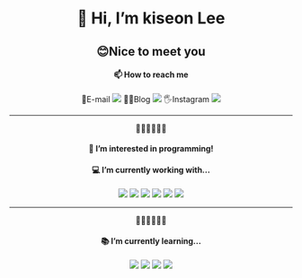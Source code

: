 <p>
  <h1 align='center'>👋 Hi, I’m kiseon Lee</h1>
  <h2 align='center'>😊Nice to meet you</h2>
</p>

<h4 align='center'>📫 How to reach me</h4>
<p align='center'>
💌E-mail <a href="mailto:kseon329@naver.com"><img src="https://img.shields.io/badge/naver-03C75A?style=for-the-badge&logo=naver&logoColor=white"></a>
👩‍💻Blog <a href="https://blog.naver.com/seonnieee_"><img src="https://img.shields.io/badge/naver-03C75A?style=for-the-badge&logo=naver&logoColor=white"></a>
🖐Instagram <a href="https://instagram.com/seon._.nieee"><img src="https://img.shields.io/badge/instagram-E4405F?style=for-the-badge&logo=instagram&logoColor=white"></a></p>

<hr>
<p align='center'>🤞🤞🤞🤞🤞🤞</p>

<h4 align='center'>👀 I’m interested in programming!</h4>

<h4 align='center'> 💻 I’m currently working with...</h4>
<p align='center'>
  <img src="https://img.shields.io/badge/html5-E34F26?style=for-the-badge&logo=html5&logoColor=white">
  <img src="https://img.shields.io/badge/css-1572B6?style=for-the-badge&logo=css3&logoColor=white">
  <img src="https://img.shields.io/badge/javascript-F7DF1E?style=for-the-badge&logo=javascript&logoColor=black">
  <img src="https://img.shields.io/badge/jquery-0769AD?style=for-the-badge&logo=jquery&logoColor=white">
  <img src="https://img.shields.io/badge/react-61DAFB?style=for-the-badge&logo=react&logoColor=black">
  <img src="https://img.shields.io/badge/bootstrap-7952B3?style=for-the-badge&logo=bootstrap&logoColor=white">
</p>

<hr>
<p align='center'>🤞🤞🤞🤞🤞🤞</p>

<h4 align='center'>📚 I’m currently learning...</h4>
<p align='center'>
  <img src="https://img.shields.io/badge/mysql-4479A1?style=for-the-badge&logo=mysql&logoColor=white">
  <img src="https://img.shields.io/badge/node.js-339933?style=for-the-badge&logo=Node.js&logoColor=white">
  <img src="https://img.shields.io/badge/vue.js-4FC08D?style=for-the-badge&logo=vue.js&logoColor=white">
  <img src="https://img.shields.io/badge/nextdotjs-000000?style=for-the-badge&logo=nextdotjs&logoColor=white">
</p>

<!---
seonnieee/seonnieee is a ✨ special ✨ repository because its `README.md` (this file) appears on your GitHub profile.
You can click the Preview link to take a look at your changes.
--->



